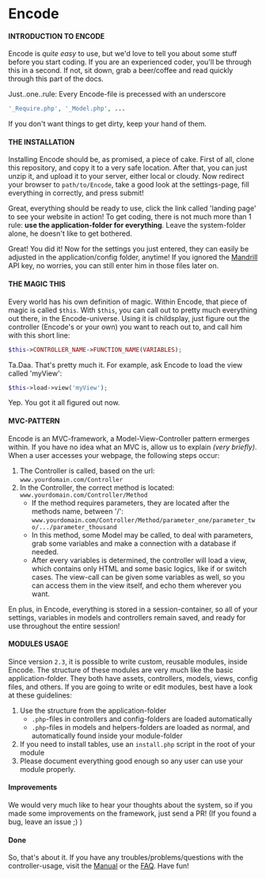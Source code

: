 # Encode
#### INTRODUCTION TO ENCODE
Encode is *quite easy* to use, but we'd love to tell you about some stuff before you start coding.
If you are an experienced coder, you'll be through this in a second.
If not, sit down, grab a beer/coffee and read quickly through this part of the docs.

Just..one..rule: Every Encode-file is precessed with an underscore
```php
'_Require.php', '_Model.php', ...
```
If you don't want things to get dirty, keep your hand of them.

#### THE INSTALLATION
Installing Encode should be, as promised, a piece of cake. 
First of all, clone this repository, and copy it to a very safe location.
After that, you can just unzip it, and upload it to your server, either local or cloudy.
Now redirect your browser to `path/to/Encode`, take a good look at the settings-page, fill everything in correctly, and press submit!

Great, everything should be ready to use, click the link called 'landing page' to see your website in action!
To get coding, there is not much more than 1 rule: **use the application-folder for everything**. 
Leave the system-folder alone, he doesn't like to get bothered.

Great! You did it!
Now for the settings you just entered, they can easily be adjusted in the application/config folder, anytime!
If you ignored the [Mandrill](www.mandrilapp.com "Mandrill") API key, no worries, you can still enter him in those files later on.

#### THE MAGIC THIS
Every world has his own definition of magic.
Within Encode, that piece of magic is called `$this`.
With `$this`, you can call out to pretty much everything out there, in the Encode-universe. Using it is childsplay, just figure out the controller (Encode's or your own) you want to reach out to, and call him with this short line:

```php
$this->CONTROLLER_NAME->FUNCTION_NAME(VARIABLES);
```
Ta.Daa. That's pretty much it. For example, ask Encode to load the view called 'myView':
```php
$this->load->view('myView');
```
Yep. You got it all figured out now.

#### MVC-PATTERN
Encode is an MVC-framework, a Model-View-Controller pattern ermerges within.
If you have no idea what an MVC is, allow us to explain *(very briefly)*.
When a user accesses your webpage, the following steps occur:

1. The Controller is called, based on the url:
`www.yourdomain.com/Controller`
2. In the Controller, the correct method is located:
`www.yourdomain.com/Controller/Method`
   * If the method requires parameters, they are located after the methods name, between '/':
`www.yourdomain.com/Controller/Method/parameter_one/parameter_two/.../parameter_thousand`
   * In this method, some Model may be called, to deal with parameters, grab some variables and make a connection with a database if needed.
   * After every variables is determined, the controller will load a view, which contains only HTML and some basic logics, like if or switch cases. The view-call can be given some variables as well, so you can access them in the view itself, and echo them wherever you want.

En plus, in Encode, everything is stored in a session-container, so all of your settings, variables in models and controllers remain saved, and ready for use throughout the entire session!

#### MODULES USAGE
Since version `2.3`, it is possible to write custom, reusable modules, inside Encode.
The structure of these modules are very much like the basic application-folder. They both have assets, controllers, models, views, config files, and others.
If you are going to write or edit modules, best have a look at these guidelines:

1. Use the structure from the application-folder
   * `.php`-files in controllers and config-folders are loaded automatically
   * `.php`-files in models and helpers-folders are loaded as normal, and automatically found inside your module-folder
2. If you need to install tables, use an `install.php` script in the root of your module
3. Please document everything good enough so any user can use your module properly.

#### Improvements
We would very much like to hear your thoughts about the system, so if you made some improvements on the framework, just send a PR! (If you found a bug, leave an issue ;) )

#### Done
So, that's about it. If you have any troubles/problems/questions with the controller-usage, visit the [Manual](http://www.ebro.me/Encode/Manual) or the [FAQ](http://www.ebro.me/Encode/FAQ).
Have fun!

